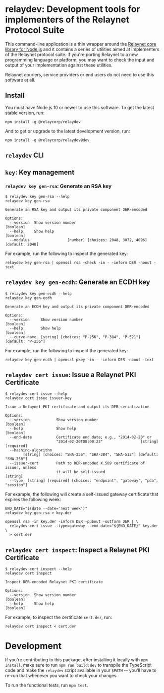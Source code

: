 # relaydev: Development tools for implementers of the Relaynet Protocol Suite

This command-line application is a thin wrapper around the [Relaynet core library for Node.js](https://github.com/relaycorp/relaynet-core-js) and it contains a series of utilities aimed at implementers of the Relaynet protocol suite. If you're porting Relaynet to a new programming language or platform, you may want to check the input and output of your implementation against these utilities.

Relaynet couriers, service providers or end users do not need to use this software at all.

## Install

You must have Node.js 10 or newer to use this software. To get the latest stable version, run:

```
npm install -g @relaycorp/relaydev
```

And to get or upgrade to the latest development version, run:

```
npm install -g @relaycorp/relaydev@dev
```

## `relaydev` CLI

## `key`: Key management

### `relaydev key gen-rsa`: Generate an RSA key

```
$ relaydev key gen-rsa --help
relaydev key gen-rsa

Generate an RSA key and output its private component DER-encoded

Options:
  --version  Show version number                                       [boolean]
  --help     Show help                                                 [boolean]
  --modulus                 [number] [choices: 2048, 3072, 4096] [default: 2048]
```

For example, run the following to inspect the generated key:

```
relaydev key gen-rsa | openssl rsa -check -in - -inform DER -noout -text
```

## `relaydev key gen-ecdh`: Generate an ECDH key

```
$ relaydev key gen-ecdh --help
relaydev key gen-ecdh

Generate an ECDH key and output its private component DER-encoded

Options:
  --version     Show version number                                    [boolean]
  --help        Show help                                              [boolean]
  --curve-name  [string] [choices: "P-256", "P-384", "P-521"] [default: "P-256"]
```

For example, run the following to inspect the generated key:

```
relaydev key gen-ecdh | openssl pkey -in - -inform DER -noout -text
```

## `relaydev cert issue`: Issue a Relaynet PKI Certificate

```
$ relaydev cert issue --help
relaydev cert issue issuer-key

Issue a Relaynet PKI certificate and output its DER serialization

Options:
  --version            Show version number                             [boolean]
  --help               Show help                                       [boolean]
  --end-date           Certificate end date; e.g., "2014-02-20" or
                       "2014-02-20T08:00:23"                 [string] [required]
  --hashing-algorithm
        [string] [choices: "SHA-256", "SHA-384", "SHA-512"] [default: "SHA-256"]
  --issuer-cert        Path to DER-encoded X.509 certificate of issuer, unless
                       it will be self-issued                           [string]
  --type  [string] [required] [choices: "endpoint", "gateway", "pda", "session"]
```

For example, the following will create a self-issued gateway certificate that expires the following week:

```
END_DATE="$(date --date='next week')"
relaydev key gen-rsa > key.der

openssl rsa -in key.der -inform DER -pubout -outform DER | \
  relaydev cert issue --type=gateway --end-date="${END_DATE}" key.der \
  > cert.der
```

## `relaydev cert inspect`: Inspect a Relaynet PKI Certificate

```
$ relaydev cert inspect --help
relaydev cert inspect

Inspect DER-encoded Relaynet PKI certificate

Options:
  --version  Show version number                                       [boolean]
  --help     Show help                                                 [boolean]
```

For example, to inspect the certificate `cert.der`, run:

```
relaydev cert inspect < cert.der
```

# Development

If you're contributing to this package, after installing it locally with `npm install`, make sure to run `npm run build:dev` to transpile the TypeScript code and make the `relaydev` script available in your `$PATH` -- you'll have to re-run that whenever you want to check your changes.

To run the functional tests, run `npm test`.
